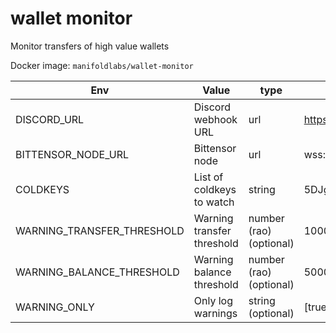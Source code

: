 # wallet monitor

Monitor transfers of high value wallets

Docker image: `manifoldlabs/wallet-monitor`

| Env                        | Value                      | type                    | example                                                                                           |
| -------------------------- | -------------------------- | ----------------------- | ------------------------------------------------------------------------------------------------- |
| DISCORD_URL                | Discord webhook URL        | url                     | https://discord.com/api/webhooks/2222222222/aaaaaaaaaaaaaa                                        |
| BITTENSOR_NODE_URL         | Bittensor node             | url                     | wss://entrypoint-finney.opentensor.ai:443                                                         |
| COLDKEYS                   | List of coldkeys to watch  | string                  | 5DJgMDvzC27QTBfmgGQaNWBQd8CKP9z5A12yjbG6TZ5bxNE1,5DJgMDvzC27QTBfmgGQaNWBQd8CKP9z5A12yjbG6TZ5bxNE2 |
| WARNING_TRANSFER_THRESHOLD | Warning transfer threshold | number (rao) (optional) | 1000000000                                                                                        |
| WARNING_BALANCE_THRESHOLD  | Warning balance threshold  | number (rao) (optional) | 50000000000                                                                                       |
| WARNING_ONLY               | Only log warnings          | string (optional)       | \[true/false\]                                                                                    |

